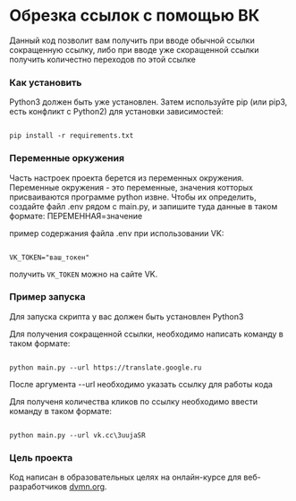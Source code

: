 # Обрезка ссылок с помощью ВК #

Данный код позволит вам получить при вводе обычной ссылки сокращенную ссылку, либо при вводе уже скоращенной ссылки получить количестно переходов по этой ссылке

### Как установить

Python3 должен быть уже установлен. Затем используйте pip (или pip3, есть конфликт с Python2) для установки зависимостей:

```

pip install -r requirements.txt

```
### Переменные оркужения

Часть настроек проекта берется из переменных окружения. Переменные окружения - это переменные, значения котторых присваиваются программе python извне. Чтобы их определить, создайте файл .env рядом с main.py, и запишите туда данные в таком формате: ПЕРЕМЕННАЯ=значение

пример содержания файла .env при использовании VK:

```

VK_TOKEN="ваш_токен"

```

получить `VK_TOKEN` можно на сайте VK.

### Пример запуска

Для запуска скрипта у вас должен быть установлен Python3

Для получения сокращенной ссылки, необходимо написать команду в таком формате:

```

python main.py --url https://translate.google.ru

```
После аргумента --url необходимо указать ссылку для работы кода 

Для полученя количества кликов по ссылку необходимо ввести команду в таком формате:

```

python main.py --url vk.cc\3uujaSR

```

### Цель проекта

Код написан в образовательных целях на онлайн-курсе для веб-разработчиков [dvmn.org](https://dvmn.org/).   